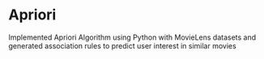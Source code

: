 # Apriori
Implemented Apriori Algorithm using Python with MovieLens datasets and generated association rules to predict user interest in similar movies
